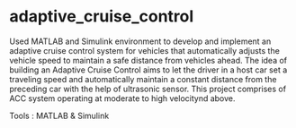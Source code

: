 # adaptive_cruise_control

Used MATLAB and Simulink environment to develop and implement an adaptive cruise control system for vehicles that automatically adjusts the vehicle speed to maintain a safe distance from vehicles ahead. The idea of building an Adaptive Cruise Control aims to let the driver in a host car set a traveling speed and automatically maintain a constant distance from the preceding car with the help of ultrasonic sensor. This project comprises of ACC system operating at moderate to high velocitynd above.  

Tools : MATLAB & Simulink
